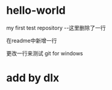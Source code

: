 # hello-world
my first test repository
                --这里删除了一行


在readme中新增一行

更改一行来测试 git for windows


# add by dlx
